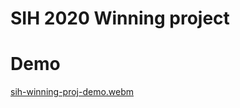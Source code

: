 # SIH 2020 Winning project 

# Demo



[sih-winning-proj-demo.webm](https://github.com/yashpalzala/SIH/assets/54407840/72b2c754-ea23-4ed5-8ec4-c21287afaf83)
